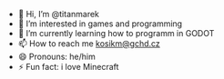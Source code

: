 - 👋 Hi, I’m @titanmarek
- 👀 I’m interested in games and programming
- 🌱 I’m currently learning how to programm in GODOT
- 📫 How to reach me kosikm@gchd.cz
- 😄 Pronouns: he/him
- ⚡ Fun fact: i love Minecraft

<!---
titanmarek/titanmarek is a ✨ special ✨ repository because its `README.md` (this file) appears on your GitHub profile.
You can click the Preview link to take a look at your changes.
--->
